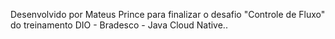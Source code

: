 Desenvolvido por Mateus Prince para finalizar o desafio "Controle de Fluxo" do treinamento DIO - Bradesco - Java Cloud Native..